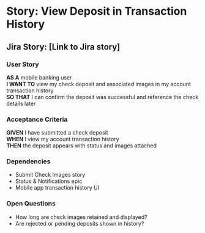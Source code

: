 # Story: View Deposit in Transaction History

## Jira Story: [Link to Jira story]

### User Story

**AS A** mobile banking user  
**I WANT TO** view my check deposit and associated images in my account transaction history  
**SO THAT** I can confirm the deposit was successful and reference the check details later

### Acceptance Criteria

**GIVEN** I have submitted a check deposit  
**WHEN** I view my account transaction history  
**THEN** the deposit appears with status and images attached

### Dependencies

- Submit Check Images story
- Status & Notifications epic
- Mobile app transaction history UI

### Open Questions

- How long are check images retained and displayed?
- Are rejected or pending deposits shown in history?
